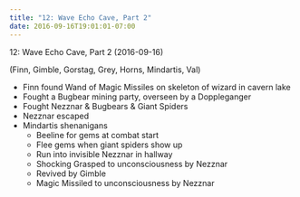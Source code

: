 ```yaml
---
title: "12: Wave Echo Cave, Part 2"
date: 2016-09-16T19:01:01-07:00
---
```


12: Wave Echo Cave, Part 2 (2016-09-16)

(Finn, Gimble, Gorstag, Grey, Horns, Mindartis, Val)

- Finn found Wand of Magic Missiles on skeleton of wizard in cavern lake
- Fought a Bugbear mining party, overseen by a Doppleganger
- Fought Nezznar & Bugbears & Giant Spiders
- Nezznar escaped
- Mindartis shenanigans
    - Beeline for gems at combat start
    - Flee gems when giant spiders show up
    - Run into invisible Nezznar in hallway
    - Shocking Grasped to unconsciousness by Nezznar
    - Revived by Gimble
    - Magic Missiled to unconsciousness by Nezznar
